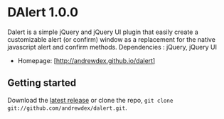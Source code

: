 DAlert 1.0.0
======

Dalert is a simple jQuery and jQuery UI plugin that easily create a customizable alert (or confirm) window as a replacement for the native javascript alert and confirm methods.
Dependencies : jQuery, jQuery UI



* Homepage: [http://andrewdex.github.io/dalert]

## Getting started 
Download the [latest release](https://github.com/andrewdex/dalert/archive/master.zip) or clone the repo, `git clone git://github.com/andrewdex/dalert.git`.

